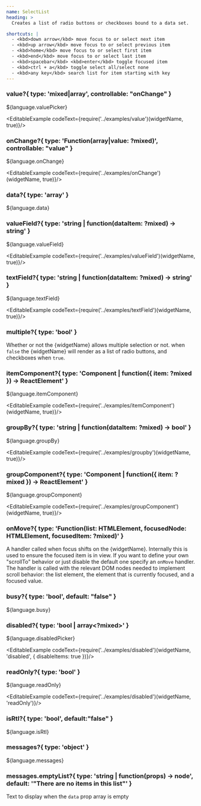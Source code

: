 ```yaml
---
name: SelectList
heading: >
  Creates a list of radio buttons or checkboxes bound to a data set.

shortcuts: |
  - <kbd>down arrow</kbd> move focus to or select next item
  - <kbd>up arrow</kbd> move focus to or select previous item
  - <kbd>home</kbd> move focus to or select first item
  - <kbd>end</kbd> move focus to or select last item
  - <kbd>spacebar</kbd> <kbd>enter</kbd> toggle focused item
  - <kbd>ctrl + a</kbd> toggle select all/select none
  - <kbd>any key</kbd> search list for item starting with key
---
```


### value?{ type: 'mixed|array<mixed>', controllable: "onChange"  }

${language.valuePicker}

<EditableExample codeText={require('../examples/value')(widgetName, true)}/>

### onChange?{ type: 'Function(array<mixed>|value: ?mixed)', controllable: "value"  }

${language.onChange}

<EditableExample codeText={require('../examples/onChange')(widgetName, true)}/>

### data?{ type: 'array<mixed>' }

${language.data}

### valueField?{ type: 'string | function(dataItem: ?mixed) -> string' }

${language.valueField}

<EditableExample codeText={require('../examples/valueField')(widgetName, true)}/>

### textField?{ type: 'string | function(dataItem: ?mixed) -> string' }

${language.textField}

<EditableExample codeText={require('../examples/textField')(widgetName, true)}/>

### multiple?{ type: 'bool' }

Whether or not the {widgetName} allows multiple selection or not. when `false` the {widgetName} will
render as a list of radio buttons, and checkboxes when `true`.

### itemComponent?{ type: 'Component | function({ item: ?mixed }) -> ReactElement' }

${language.itemComponent}

<EditableExample codeText={require('../examples/itemComponent')(widgetName, true)}/>

### groupBy?{ type: 'string | function(dataItem: ?mixed) -> bool' }

${language.groupBy}

<EditableExample codeText={require('../examples/groupby')(widgetName, true)}/>

### groupComponent?{ type: 'Component | function({ item: ?mixed }) -> ReactElement' }

${language.groupComponent}

<EditableExample codeText={require('../examples/groupComponent')(widgetName, true)}/>

### onMove?{ type: 'Function(list: HTMLElement, focusedNode: HTMLElement, focusedItem: ?mixed)' }

A handler called when focus shifts on the {widgetName}. Internally this is used to ensure the focused item is in view.
If you want to define your own "scrollTo" behavior or just disable the default one specify an `onMove` handler.
The handler is called with the relevant DOM nodes needed to implement scroll behavior: the list element,
the element that is currently focused, and a focused value.

### busy?{ type: 'bool', default: "false" }

${language.busy}

### disabled?{ type: 'bool | array<?mixed>' }

${language.disabledPicker}

<EditableExample codeText={require('../examples/disabled')(widgetName, 'disabled', { disableItems: true })}/>

### readOnly?{ type: 'bool' }

${language.readOnly}

<EditableExample codeText={require('../examples/disabled')(widgetName, 'readOnly')}/>


### isRtl?{ type: 'bool', default:"false" }

${language.isRtl}

### messages?{ type: 'object' }

${language.messages}

### messages.emptyList?{ type: 'string | function(props) -> node', default: '"There are no items in this list"' }

Text to display when the `data` prop array is empty
